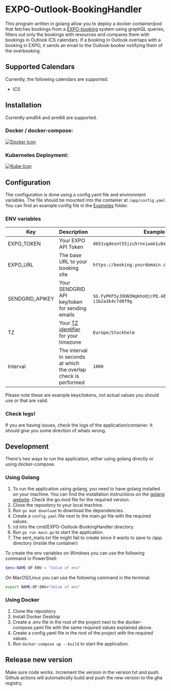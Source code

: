 # EXPO-Outlook-BookingHandler
This program written in golang allow you to deploy a docker container/pod that fetches bookings from a [EXPO-booking](https://www.expobooking.info/) system using graphQL queries, filters out only the bookings with resources and compares them with bookings in Outlook ICS calendars. If a booking in Outlook overlaps with a booking in EXPO, it sends an email to the Outlook-booker notifying them of the overbooking. 

## Supported Calendars
Currently, the following calendars are supported:
- ICS

## Installation
Currently amd64 and arm64 are supported.

### Docker / docker-compose:
[![Docker Icon](https://skillicons.dev/icons?i=docker&theme=light)](./Examples/Docker/README.md)

### Kubernetes Deployment:
[![Kube Icon](https://skillicons.dev/icons?i=kubernetes&theme=light)](./Examples/Kubernetes/README.md)

## Configuration
The configuration is done using a config.yaml file and environment variables.
The file should be mounted into the container at `/app/config.yaml` 
You can find an example config file in the [Examples](./Examples/config.yaml.example) folder.


### ENV variables

| Key        | Description                                                                 | Example Value                          |
|------------|-----------------------------------------------------------------------------|----------------------------------------|
| EXPO_TOKEN   | Your EXPO API Token                            | ``d651vgdexnt55jzu5rnxiwak1u8x3oxjd93jx3j9xj39r4g1ao``            |
| EXPO_URL   | The base URL to your booking site                  | `https://booking.yourdomain.com`                     |
| SENDGRID_APIKEY   | Your SENDGRID API key/token for sending emails              | `SG.FyPKF5yJOGN3NgkhoQjcPQ.AEXptgkU9ogAYtULgOh_B_NJJu-i1b2a3k4c7d8f9g`                             |
| TZ   | Your [TZ identifier](https://en.wikipedia.org/wiki/List_of_tz_database_time_zones) for your timezone                      | `Europe/Stockholm`                             |
 Interval   | The interval in seconds at which the overlap check is performed                   | `1800`

Please note these are example keys/tokens, not actual values you should use or that are valid. 


### Check logs!
If you are having issues, check the logs of the application/container. It should give you some direction of whats wrong.

## Development
There's two ways to run the application, either using golang directly or using docker-compose.
### Using Golang
1. To run the application using golang, you need to have golang installed on your machine. You can find the installation instructions on the [golang website](https://golang.org/doc/install). Check the go.mod file for the required version.
2. Clone the repository to your local machine.
3. Run `go mod download` to download the dependencies.
4. Create a `config.yaml` file next to the main.go file with the required values.
5. cd into the cmd/EXPO-Outlook-BookingHandler directory.
6. Run `go run main.go` to start the application.
7. The sent_mails.txt file might fail to create since it wants to save to /app directory (inside the container)

To create the env variables on Windows you can use the following command in PowerShell:
```powershell
$env:NAME-OF-ENV = "Value of env"
```
On MacOS/Linux you can use the following command in the terminal:
```bash
export NAME-OF-ENV="Value of env"
```


### Using Docker
1. Clone the repository
2. Install Docker Desktop
3. Create a .env file in the root of the project next to the docker-compose.yaml file with the same required values explained above.
4. Create a config.yaml file in the root of the project with the required values.
5. Run `docker-compose up --build` to start the application.

## Release new version
Make sure code works.
Increment the version in the version.txt and push. Github actions will automatically build and push the new version to the gha registry.